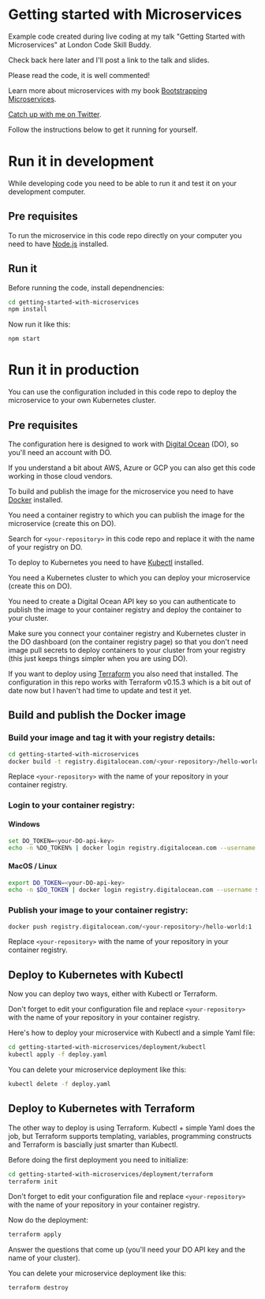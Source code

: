 # Getting started with Microservices

Example code created during live coding at my talk "Getting Started with Microservices" at London Code Skill Buddy.

Check back here later and I'll post a link to the talk and slides.

Please read the code, it is well commented! 

Learn more about microservices with my book [Bootstrapping Microservices](http://bit.ly/2o0aDsP).

[Catch up with me on Twitter](https://twitter.com/ashleydavis75).

Follow the instructions below to get it running for yourself.

# Run it in development

While developing code you need to be able to run it and test it on your development computer.

## Pre requisites

To run the microservice in this code repo directly on your computer you need to have [Node.js](https://nodejs.org/) installed. 

## Run it

Before running the code, install dependnencies:

```bash
cd getting-started-with-microservices
npm install
```

Now run it like this:

```
npm start
```

# Run it in production

You can use the configuration included in this code repo to deploy the microservice to your own Kubernetes cluster.

## Pre requisites

The configuration here is designed to work with [Digital Ocean](https://www.digitalocean.com/) (DO), so you'll need an account with DO.

If you understand a bit about AWS, Azure or GCP you can also get this code working in those cloud vendors.

To build and publish the image for the microservice you need to have [Docker](https://www.docker.com/products/docker-desktop) installed. 

You need a container registry to which you can publish the image for the microservice (create this on DO).

Search for `<your-repository>` in this code repo and replace it with the name of your registry on DO.

To deploy to Kubernetes you need to have [Kubectl](https://kubernetes.io/docs/tasks/tools/) installed.

You need a Kubernetes cluster to which you can deploy your microservice (create this on DO).

You need to create a Digital Ocean API key so you can authenticate to publish the image to your container registry and deploy the container to your cluster.

Make sure you connect your container registry and Kubernetes cluster in the DO dashboard (on the container registry page) so that you don't need image pull secrets to deploy containers to your cluster from your registry (this just keeps things simpler when you are using DO).

If you want to deploy using [Terraform](https://learn.hashicorp.com/tutorials/terraform/install-cli) you also need that installed. The configuration in this repo works with Terraform v0.15.3 which is a bit out of date now but I haven't had time to update and test it yet.


## Build and publish the Docker image

### Build your image and tag it with your registry details:

```bash
cd getting-started-with-microservices
docker build -t registry.digitalocean.com/<your-repository>/hello-world:1 .
```

Replace `<your-repository>` with the name of your repository in your container registry.

### Login to your container registry:

#### Windows

```bash
set DO_TOKEN=<your-DO-api-key>
echo -n %DO_TOKEN% | docker login registry.digitalocean.com --username %DO_TOKEN% --password-stdin
```

#### MacOS / Linux

```bash
export DO_TOKEN=<your-DO-api-key>
echo -n $DO_TOKEN | docker login registry.digitalocean.com --username $DO_TOKEN --password-stdin
```

### Publish your image to your container registry:

```bash
docker push registry.digitalocean.com/<your-repository>/hello-world:1
```

Replace `<your-repository>` with the name of your repository in your container registry.

## Deploy to Kubernetes with Kubectl

Now you can deploy two ways, either with Kubectl or Terraform.

Don't forget to edit your configuration file and replace `<your-repository>` with the name of your repository in your container registry.

Here's how to deploy your microservice with Kubectl and a simple Yaml file:

```bash
cd getting-started-with-microservices/deployment/kubectl
kubectl apply -f deploy.yaml
```

You can delete your microservice deployment like this:

```bash
kubectl delete -f deploy.yaml
```

## Deploy to Kubernetes with Terraform

The other way to deploy is using Terraform. Kubectl + simple Yaml does the job, but Terraform supports templating, variables, programming constructs and Terraform is bascially just smarter than Kubectl.

Before doing the first deployment you need to initialize:

```bash
cd getting-started-with-microservices/deployment/terraform
terraform init
```

Don't forget to edit your configuration file and replace `<your-repository>` with the name of your repository in your container registry.

Now do the deployment:

```bash
terraform apply
```

Answer the questions that come up (you'll need your DO API key and the name of your cluster).

You can delete your microservice deployment like this:

```bash
terraform destroy
```


